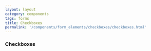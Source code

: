 ```yaml
---
layout: layout
category: components
tags: forms
title: Checkboxes
permalink: '/components/form_elements/checkboxes/checkboxes.html'
---
```


<div class="wrapper">
  <h3>Checkboxes</h3>
</div>